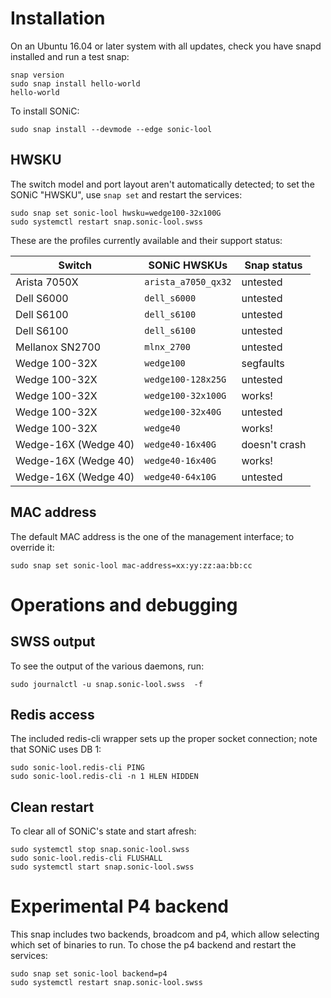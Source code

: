 # Installation

On an Ubuntu 16.04 or later system with all updates, check you have snapd
installed and run a test snap:
```shell
snap version
sudo snap install hello-world
hello-world
```

To install SONiC:
```shell
sudo snap install --devmode --edge sonic-lool
```

## HWSKU

The switch model and port layout aren't automatically detected; to set the
SONiC "HWSKU", use `snap set` and restart the services:
```shell
sudo snap set sonic-lool hwsku=wedge100-32x100G
sudo systemctl restart snap.sonic-lool.swss
```

These are the profiles currently available and their support status:

| Switch               | SONiC HWSKUs        | Snap status    |
|----------------------|---------------------|----------------|
| Arista 7050X         | `arista_a7050_qx32` | untested       |
| Dell S6000           | `dell_s6000`        | untested       |
| Dell S6100           | `dell_s6100`        | untested       |
| Dell S6100           | `dell_s6100`        | untested       |
| Mellanox SN2700      | `mlnx_2700`         | untested       |
| Wedge 100-32X        | `wedge100`          | segfaults      |
| Wedge 100-32X        | `wedge100-128x25G`  | untested       |
| Wedge 100-32X        | `wedge100-32x100G`  | works!         |
| Wedge 100-32X        | `wedge100-32x40G`   | untested       |
| Wedge 100-32X        | `wedge40`           | works!         |
| Wedge-16X (Wedge 40) | `wedge40-16x40G`    | doesn't crash  |
| Wedge-16X (Wedge 40) | `wedge40-16x40G`    | works!         |
| Wedge-16X (Wedge 40) | `wedge40-64x10G`    | untested       |

## MAC address

The default MAC address is the one of the management interface; to override it:
```shell
sudo snap set sonic-lool mac-address=xx:yy:zz:aa:bb:cc
```

# Operations and debugging
## SWSS output

To see the output of the various daemons, run:
```shell
sudo journalctl -u snap.sonic-lool.swss  -f
```

## Redis access

The included redis-cli wrapper sets up the proper socket connection; note that
SONiC uses DB 1:
```shell
sudo sonic-lool.redis-cli PING
sudo sonic-lool.redis-cli -n 1 HLEN HIDDEN
```

## Clean restart

To clear all of SONiC's state and start afresh:
```shell
sudo systemctl stop snap.sonic-lool.swss
sudo sonic-lool.redis-cli FLUSHALL
sudo systemctl start snap.sonic-lool.swss
```

# Experimental P4 backend

This snap includes two backends, broadcom and p4, which allow selecting which
set of binaries to run. To chose the p4 backend and restart the services:
```shell
sudo snap set sonic-lool backend=p4
sudo systemctl restart snap.sonic-lool.swss
```

